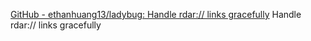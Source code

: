 
[GitHub - ethanhuang13/ladybug: Handle rdar:// links gracefully](https://github.com/ethanhuang13/ladybug)
Handle rdar:// links gracefully
